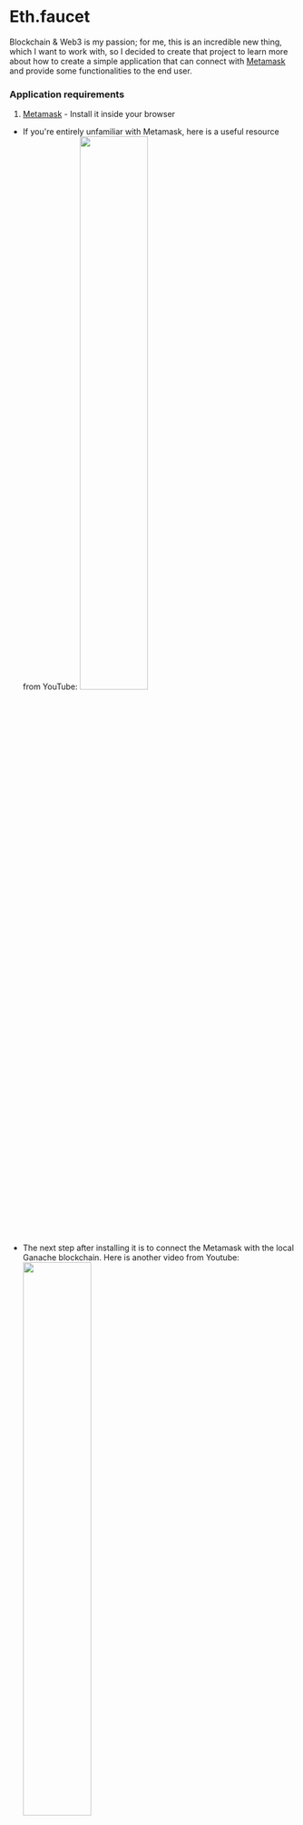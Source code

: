 # Eth.faucet

Blockchain & Web3 is my passion; for me, this is an incredible new thing, which I want to work with, so I decided to create that project to learn more about how to create a simple application that can connect with [Metamask](https://metamask.io/) and provide some functionalities to the end user.

### Application requirements

1. [Metamask](https://metamask.io/download/) - Install it inside your browser

- If you're entirely unfamiliar with Metamask, here is a useful resource from YouTube: [<img src="https://i.ytimg.com/vi/cn8gKxUSquo/maxresdefault.jpg" width="50%"/>](https://www.youtube.com/watch?v=cn8gKxUSquo "How to Install Metamask Wallet in Chrome | Metamask Wallet")
- The next step after installing it is to connect the Metamask with the local Ganache blockchain. Here is another video from Youtube:
  [<img src="https://i.ytimg.com/vi/jLFXONkA4KM/maxresdefault.jpg" width="50%"/>](https://www.youtube.com/watch?v=jLFXONkA4KM "Connect Metamask to Ganache (localhost) for web3")

2. [Docker](https://docs.docker.com/get-docker/)

### How do I run it?

It is effortless. You only need to run the following command below:

```bash
wget -qO- https://raw.githubusercontent.com/ronniery/eth.faucet/master/install.sh | bash
```

After running the previous command, [install Metamask extension](https://metamask.io/download/) on your browser, then go to [Metamask accounts URL](http://localhost:6003/accounts.json) and load some accounts to use inside the web client.

### Useful routes

1. http://localhost:6002 - You will visualize the web client inside that URL.
2. http://localhost:6003/accounts.json - You will find all available Metamask accounts.
